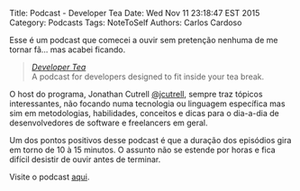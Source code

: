 Title: Podcast - Developer Tea
Date: Wed Nov 11 23:18:47 EST 2015
Category: Podcasts
Tags: NoteToSelf
Authors: Carlos Cardoso

Esse é um podcast que comecei a ouvir sem pretenção nenhuma de me tornar fã...
mas acabei ficando.

> *[Developer Tea][1]*  
> A podcast for developers designed to fit inside your tea break.

O host do programa, Jonathan Cutrell [@jcutrell][2], sempre traz tópicos
interessantes, não focando numa tecnologia ou linguagem específica mas sim em
metodologias, habilidades, conceitos e dicas para o dia-a-dia de
desenvolvedores de software e freelancers em geral.

Um dos pontos positivos desse podcast é que a duração dos episódios gira em
torno de 10 à 15 minutos. O assunto não se estende por horas e fica difícil
desistir de ouvir antes de terminar.

Visite o podcast [aqui][1].

[1]: http://spec.fm/podcasts/developer-tea/
[2]: http://twitter.com/jcutrell/
